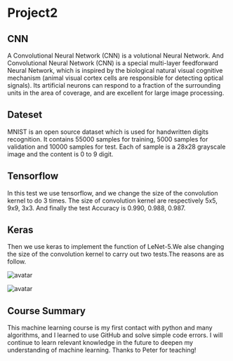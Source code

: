 # Project2

## CNN
A Convolutional Neural Network (CNN) is a volutional Neural Network. And Convolutional Neural Network (CNN) is a special multi-layer feedforward Neural Network, which is inspired by the biological natural visual cognitive mechanism (animal visual cortex cells are responsible for detecting optical signals). Its artificial neurons can respond to a fraction of the surrounding units in the area of coverage, and are excellent for large image processing.


## Dateset
MNIST is an open source dataset which is used for handwritten digits recognition. It contains 55000 samples for training, 5000 samples for validation and 10000 samples for test. Each of sample is a 28x28 grayscale image and the content is 0 to 9 digit.


## Tensorflow
In this test we use tensorflow, and we change the size of the convolution kernel to do 3 times.
The size of convolution kernel are respectively 5x5, 9x9, 3x3. And finally the test Accuracy is 0.990, 0.988, 0.987.


## Keras
Then we use keras to implement the function of LeNet-5.We alse changing the size of the convolution kernel to  carry out two tests.The reasons are as follow.


![avatar](/home/picture/1.png)


![avatar](/home/picture/1.png)

## Course Summary
This machine learning course is my first contact with python and many algorithms, and I learned to use GitHub and solve simple code errors. I will continue to learn relevant knowledge in the future to deepen my understanding of machine learning.
Thanks to Peter for teaching!
